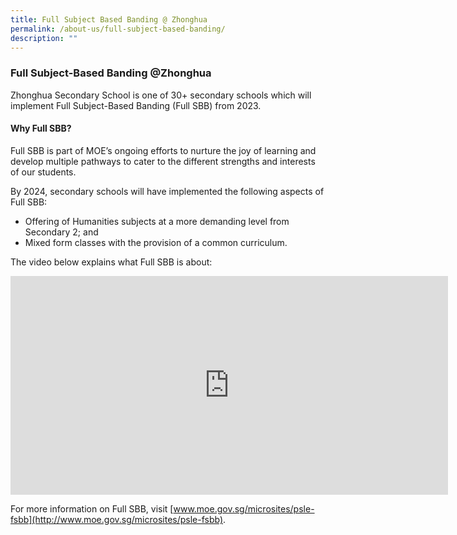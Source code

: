 ```yaml
---
title: Full Subject Based Banding @ Zhonghua
permalink: /about-us/full-subject-based-banding/
description: ""
---
```

### **Full Subject-Based Banding @Zhonghua**
Zhonghua Secondary School is one of 30+ secondary schools which will implement Full Subject-Based Banding (Full SBB) from 2023.

#### **Why Full SBB?**
Full SBB is part of MOE’s ongoing efforts to nurture the joy of learning and develop multiple pathways to cater to the different strengths and interests of our students.

By 2024, secondary schools will have implemented the following aspects of Full SBB:

* Offering of Humanities subjects at a more demanding level from Secondary 2; and
* Mixed form classes with the provision of a common curriculum.

The video below explains what Full SBB is about:

<iframe width="700" height="350" src="https://www.youtube.com/embed/JMc_GispPmk" title="Explaining Full Subject-Based Banding" frameborder="0" allow="accelerometer; autoplay; clipboard-write; encrypted-media; gyroscope; picture-in-picture" allowfullscreen></iframe>

For more information on Full SBB, visit [www.moe.gov.sg/microsites/psle-fsbb](http://www.moe.gov.sg/microsites/psle-fsbb).

